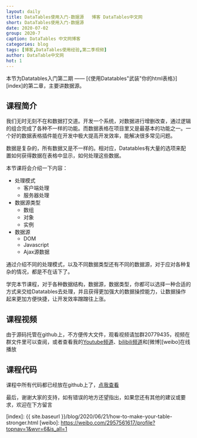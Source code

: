 ```yaml
---
layout: daily
title: DataTables使用入门-数据源   博客 DataTables中文网
short: DataTables使用入门-数据源
date: 2020-07-02
group: 2020-7
caption: DataTables 中文网博客
categories: blog
tags: [博客,DataTables使用经验,第二季视频]
author: DataTable中文网
hot: 1
---
```


本节为Datatables入门第二期 —— [《使用Datatables"武装"你的html表格》][index]的第二章，主要讲数据源。

## 课程简介

我们无时无刻不在和数据打交道。开发一个系统，对数据进行增删改查，通过逻辑的组合完成了各种不一样的功能。而数据表格在项目里又是最基本的功能之一。一个好的数据表格插件能在开发中极大提高开发效率，能解决很多常见问题。

数据是复杂的，所有数据又是不一样的。相对应，Datatables有大量的选项来配置如何获得数据在表格中显示，如何处理这些数据。

本节课将会介绍一下内容：
- 处理模式
    - 客户端处理
    - 服务器处理
- 数据源类型
    - 数组
    - 对象
    - 实例
- 数据源
    - DOM
    - Javascript
    - Ajax源数据

通过介绍不同的处理模式，以及不同数据类型还有不同的数据源，对于应对各种复杂的情况，都是不在话下了。

学完本节课程，对于各种数据结构，数据源，数据类型，你都可以选择一种合适的方式来交给Datatables去处理，并且获得更加强大的数据操控能力，让数据操作起来更加方便快捷，让开发效率蹭蹭往上涨。


## 课程视频

由于源码托管在github上，不方便传大文件，观看视频请加群20779435，视频在群文件里可以查阅，或者查看我的[Youtube频道][youtube]、[bilibili频道][bilibili]和[微博][weibo]在线播放

## 课程代码

课程中所有代码都已经放在github上了，[点我查看][github]

最后，谢谢大家的支持，如有错误的地方还望指出，如果您还有其他的建议或要求，欢迎在下方留言


[youtube]: https://www.youtube.com/playlist?list=PLfl1Raz12t6s43Fb--qDoIsBPKHEme7FO
[bilibili]: https://space.bilibili.com/618644465/channel/detail?cid=133983
[github]: https://github.com/ssy341/datatables-season2/tree/master/example01
[index]: {{ site.baseurl }}/blog/2020/06/21/how-to-make-your-table-stronger.html
[weibo]: https://weibo.com/2957561617/profile?topnav=1&wvr=6&is_all=1